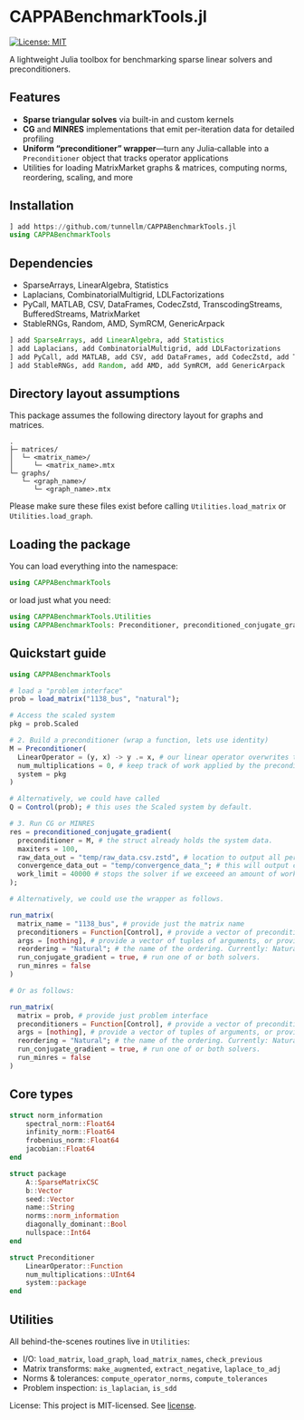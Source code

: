 # CAPPABenchmarkTools.jl

[![License: MIT](https://img.shields.io/badge/License-MIT-blue.svg)](LICENSE)  

A lightweight Julia toolbox for benchmarking sparse linear solvers and preconditioners.

## Features

- **Sparse triangular solves** via built-in and custom kernels  
- **CG** and **MINRES** implementations that emit per-iteration data for detailed profiling  
- **Uniform “preconditioner” wrapper**—turn any Julia‐callable into a `Preconditioner` object that tracks operator applications  
- Utilities for loading MatrixMarket graphs & matrices, computing norms, reordering, scaling, and more

## Installation

```julia
] add https://github.com/tunnellm/CAPPABenchmarkTools.jl
using CAPPABenchmarkTools
```

## Dependencies

* SparseArrays, LinearAlgebra, Statistics
* Laplacians, CombinatorialMultigrid, LDLFactorizations
* PyCall, MATLAB, CSV, DataFrames, CodecZstd, TranscodingStreams, BufferedStreams, MatrixMarket
* StableRNGs, Random, AMD, SymRCM, GenericArpack

```julia
] add SparseArrays, add LinearAlgebra, add Statistics
] add Laplacians, add CombinatorialMultigrid, add LDLFactorizations
] add PyCall, add MATLAB, add CSV, add DataFrames, add CodecZstd, add TranscodingStreams, add BufferedStreams, add MatrixMarket
] add StableRNGs, add Random, add AMD, add SymRCM, add GenericArpack
```

## Directory layout assumptions

This package assumes the following directory layout for graphs and matrices.

```
.
├─ matrices/
│  └─ <matrix_name>/
│     └─ <matrix_name>.mtx
└─ graphs/
   └─ <graph_name>/
      └─ <graph_name>.mtx
```

Please make sure these files exist before calling `Utilities.load_matrix` or `Utilities.load_graph`.


## Loading the package

You can load everything into the namespace:

```julia
using CAPPABenchmarkTools
```

or load just what you need:

```julia
using CAPPABenchmarkTools.Utilities
using CAPPABenchmarkTools: Preconditioner, preconditioned_conjugate_gradient
```

## Quickstart guide

```julia
using CAPPABenchmarkTools

# load a "problem interface"
prob = load_matrix("1138_bus", "natural");

# Access the scaled system
pkg = prob.Scaled

# 2. Build a preconditioner (wrap a function, lets use identity)
M = Preconditioner(
  LinearOperator = (y, x) -> y .= x, # our linear operator overwrites the y with the result applied to x.
  num_multiplications = 0, # keep track of work applied by the preconditioner, here we do 0 work.
  system = pkg
)

# Alternatively, we could have called
Q = Control(prob); # this uses the Scaled system by default.

# 3. Run CG or MINRES
res = preconditioned_conjugate_gradient(
  preconditioner = M, # the struct already holds the system data.
  maxiters = 100,
  raw_data_out = "temp/raw_data.csv.zstd", # location to output all performance data.
  convergence_data_out = "temp/convergence_data_"; # this will output convergence data with respect to multiple metrics.
  work_limit = 40000 # stops the solver if we exceeed an amount of work. We use this to limit a preconditioned run if it exceeds some multiple of the work to converge without preconditioning.
);

# Alternatively, we could use the wrapper as follows.

run_matrix(
  matrix_name = "1138_bus", # provide just the matrix name
  preconditioners = Function[Control], # provide a vector of preconditioner functions (defined in Preconditioners)
  args = [nothing], # provide a vector of tuples of arguments, or provide "nothing" if the preconditioner takes no arguments.
  reordering = "Natural"; # the name of the ordering. Currently: Natural, AMD, or RCM
  run_conjugate_gradient = true, # run one of or both solvers.
  run_minres = false
)

# Or as follows:

run_matrix(
  matrix = prob, # provide just problem interface
  preconditioners = Function[Control], # provide a vector of preconditioner functions (defined in Preconditioners)
  args = [nothing], # provide a vector of tuples of arguments, or provide "nothing" if the preconditioner takes no arguments.
  reordering = "Natural"; # the name of the ordering. Currently: Natural, AMD, or RCM
  run_conjugate_gradient = true, # run one of or both solvers.
  run_minres = false
)
```

## Core types

```julia
struct norm_information
    spectral_norm::Float64
    infinity_norm::Float64
    frobenius_norm::Float64
    jacobian::Float64
end

struct package
    A::SparseMatrixCSC
    b::Vector
    seed::Vector
    name::String
    norms::norm_information
    diagonally_dominant::Bool
    nullspace::Int64
end

struct Preconditioner
    LinearOperator::Function
    num_multiplications::UInt64
    system::package
end
```

## Utilities

All behind-the-scenes routines live in `Utilities`:

- I/O: `load_matrix`, `load_graph`, `load_matrix_names`, `check_previous`
- Matrix transforms: `make_augmented`, `extract_negative`, `laplace_to_adj`
- Norms & tolerances: `compute_operator_norms`, `compute_tolerances`
- Problem inspection: `is_laplacian`, `is_sdd`



License: This project is MIT-licensed. See [license](LICENSE.md).
